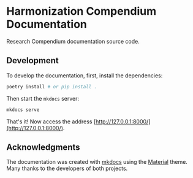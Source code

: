# Harmonization Compendium Documentation

Research Compendium documentation source code.

## Development

To develop the documentation, first, install the dependencies:

```sh
poetry install # or pip install .
```

Then start the `mkdocs` server:

```sh
mkdocs serve
```

That's it! Now access the address [http://127.0.0.1:8000/](http://127.0.0.1:8000/).

## Acknowledgments

The documentation was created with [mkdocs](https://www.mkdocs.org/) using the [Material](https://squidfunk.github.io/mkdocs-material/) theme. Many thanks to the developers of both projects.
